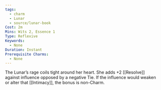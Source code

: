 ```yaml
---
tags:
  - charm
  - Lunar
  - source/lunar-book
Cost: 2m
Mins: Wits 2, Essence 1
Type: Reflexive
Keywords:
  - None
Duration: Instant
Prerequisite Charms:
  - None
---
```

The Lunar’s rage coils tight around her heart. She adds +2 [[Resolve]] against influence opposed by a negative Tie. If the influence would weaken or alter that [[Intimacy]], the bonus is non-Charm.